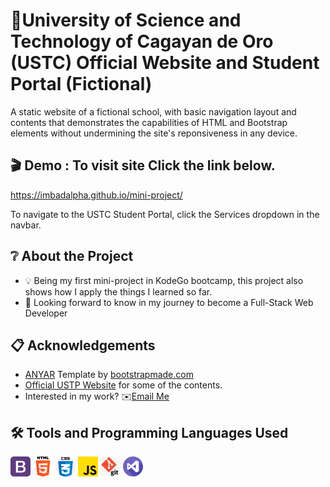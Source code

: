 
# 🏫University of Science and Technology of Cagayan de Oro (USTC) Official Website and Student Portal (Fictional)

A static website of a fictional school, with basic navigation layout and contents that demonstrates the
capabilities of HTML and Bootstrap elements without undermining the site's reponsiveness in any device.


## 🎬 Demo : To visit site Click the link below.

https://imbadalpha.github.io/mini-project/

To navigate to the USTC Student Portal, click the Services dropdown in the navbar.
## ❔ About the Project
- 💡 Being my first mini-project in KodeGo bootcamp, this project also shows how I apply the things I learned so far.
- 🌱 Looking forward to know in my journey to become a Full-Stack Web Developer
## 📋 Acknowledgements

 - [ANYAR](https://bootstrapmade.com/anyar-free-multipurpose-one-page-bootstrap-theme/) Template by [bootstrapmade.com](https://bootstrapmade.com/license/)
 - [Official USTP Website](https://www.ustp.edu.ph/) for some of the contents.
 - Interested in my work?	✉️[Email Me](https://romeonombrejr@gmail.com)


##  🛠️ Tools and Programming Languages Used

<p float="left">
    <img src="assets\img\tools\bootstrap.png" width="32" height="32">
    <img src="assets\img\tools\html.png" width="32" height="32">
    <img src="assets\img\tools\css.png" width="32" height="32">
    <img src="assets\img\tools\js.png" width="32" height="32">
    <img src="assets\img\tools\git.png" width="32" height="32">
    <img src="assets\img\tools\vscode.png" width="32" height="32">
</p>

